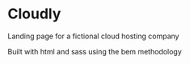 # Cloudly
Landing page for a fictional cloud hosting company

Built with html and sass using the bem methodology
